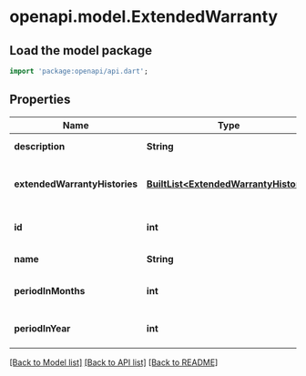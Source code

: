 # openapi.model.ExtendedWarranty

## Load the model package
```dart
import 'package:openapi/api.dart';
```

## Properties
Name | Type | Description | Notes
------------ | ------------- | ------------- | -------------
**description** | **String** |  | [default to null]
**extendedWarrantyHistories** | [**BuiltList&lt;ExtendedWarrantyHistory&gt;**](ExtendedWarrantyHistory.md) |  | [optional] [default to const []]
**id** | **int** |  | [optional] [default to null]
**name** | **String** |  | [default to null]
**periodInMonths** | **int** |  | [optional] [default to null]
**periodInYear** | **int** |  | [optional] [default to null]

[[Back to Model list]](../README.md#documentation-for-models) [[Back to API list]](../README.md#documentation-for-api-endpoints) [[Back to README]](../README.md)


